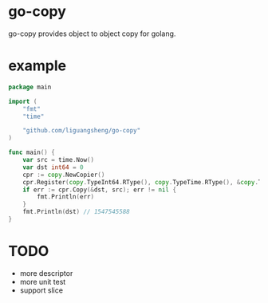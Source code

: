# go-copy

go-copy provides object to object copy for golang.

# example
```go
package main

import (
    "fmt"
    "time"

    "github.com/liguangsheng/go-copy"
)

func main() {
    var src = time.Now()
    var dst int64 = 0
    cpr := copy.NewCopier()
    cpr.Register(copy.TypeInt64.RType(), copy.TypeTime.RType(), &copy.TimeToInt64Descriptor{})
    if err := cpr.Copy(&dst, src); err != nil {
        fmt.Println(err)
    }
    fmt.Println(dst) // 1547545588
}
```

# TODO
- more descriptor
- more unit test
- support slice